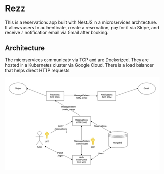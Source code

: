 # Rezz

This is a reservations app built with NestJS in a microservices architecture. It allows users to authenticate, create a reservation, pay for it via Stripe, and receive a notification email via Gmail after booking.

## Architecture

The microservices communicate via TCP and are Dockerized. They are hosted in a Kubernetes cluster via Google Cloud. There is a load balancer that helps direct HTTP requests.

![\[./app-architecture.png\]](app-architecture.png)
